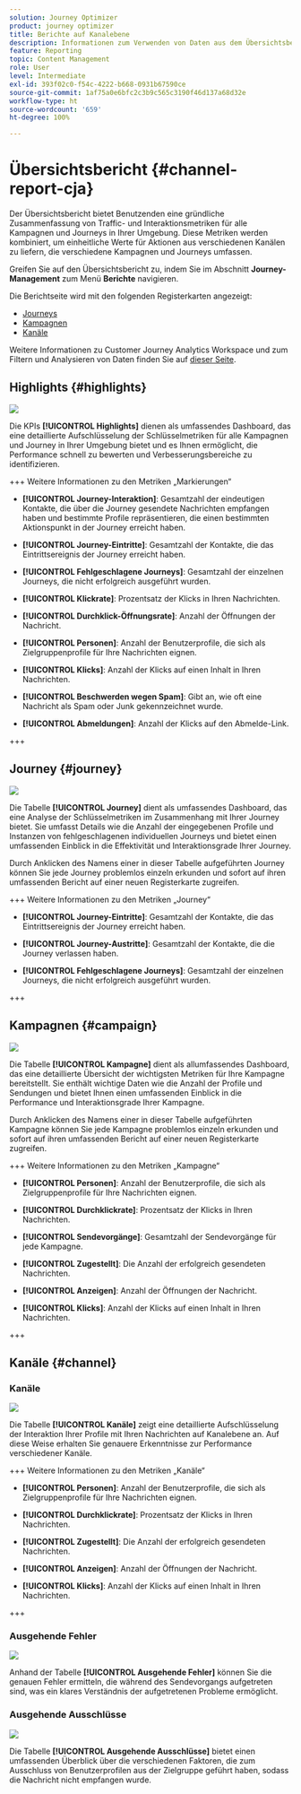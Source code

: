 ```yaml
---
solution: Journey Optimizer
product: journey optimizer
title: Berichte auf Kanalebene
description: Informationen zum Verwenden von Daten aus dem Übersichtsbericht
feature: Reporting
topic: Content Management
role: User
level: Intermediate
exl-id: 393f02c0-f54c-4222-b668-0931b67590ce
source-git-commit: 1af75a0e6bfc2c3b9c565c3190f46d137a68d32e
workflow-type: ht
source-wordcount: '659'
ht-degree: 100%

---
```


# Übersichtsbericht {#channel-report-cja}

Der Übersichtsbericht bietet Benutzenden eine gründliche Zusammenfassung von Traffic- und Interaktionsmetriken für alle Kampagnen und Journeys in Ihrer Umgebung. Diese Metriken werden kombiniert, um einheitliche Werte für Aktionen aus verschiedenen Kanälen zu liefern, die verschiedene Kampagnen und Journeys umfassen.

Greifen Sie auf den Übersichtsbericht zu, indem Sie im Abschnitt **Journey-Management** zum Menü **Berichte** navigieren. 

Die Berichtseite wird mit den folgenden Registerkarten angezeigt:

* [Journeys](#journey)
* [Kampagnen](#campaign)
* [Kanäle](#channel)

Weitere Informationen zu Customer Journey Analytics Workspace und zum Filtern und Analysieren von Daten finden Sie auf [dieser Seite](https://experienceleague.adobe.com/de/docs/analytics-platform/using/cja-workspace/home).

## Highlights {#highlights}

![](assets/cja-highlights.png)

Die KPIs **[!UICONTROL Highlights]** dienen als umfassendes Dashboard, das eine detaillierte Aufschlüsselung der Schlüsselmetriken für alle Kampagnen und Journey in Ihrer Umgebung bietet und es Ihnen ermöglicht, die Performance schnell zu bewerten und Verbesserungsbereiche zu identifizieren.

+++ Weitere Informationen zu den Metriken „Markierungen“

* **[!UICONTROL Journey-Interaktion]**: Gesamtzahl der eindeutigen Kontakte, die über die Journey gesendete Nachrichten empfangen haben und bestimmte Profile repräsentieren, die einen bestimmten Aktionspunkt in der Journey erreicht haben.

* **[!UICONTROL Journey-Eintritte]**: Gesamtzahl der Kontakte, die das Eintrittsereignis der Journey erreicht haben.

* **[!UICONTROL Fehlgeschlagene Journeys]**: Gesamtzahl der einzelnen Journeys, die nicht erfolgreich ausgeführt wurden.

* **[!UICONTROL Klickrate]**: Prozentsatz der Klicks in Ihren Nachrichten.

* **[!UICONTROL Durchklick-Öffnungsrate]**: Anzahl der Öffnungen der Nachricht.

* **[!UICONTROL Personen]**: Anzahl der Benutzerprofile, die sich als Zielgruppenprofile für Ihre Nachrichten eignen.

* **[!UICONTROL Klicks]**: Anzahl der Klicks auf einen Inhalt in Ihren Nachrichten.

* **[!UICONTROL Beschwerden wegen Spam]**: Gibt an, wie oft eine Nachricht als Spam oder Junk gekennzeichnet wurde.

* **[!UICONTROL Abmeldungen]**: Anzahl der Klicks auf den Abmelde-Link.

+++

## Journey {#journey}

![](assets/cja-channel-journeys.png)

Die Tabelle **[!UICONTROL Journey]** dient als umfassendes Dashboard, das eine Analyse der Schlüsselmetriken im Zusammenhang mit Ihrer Journey bietet. Sie umfasst Details wie die Anzahl der eingegebenen Profile und Instanzen von fehlgeschlagenen individuellen Journeys und bietet einen umfassenden Einblick in die Effektivität und Interaktionsgrade Ihrer Journey.

Durch Anklicken des Namens einer in dieser Tabelle aufgeführten Journey können Sie jede Journey problemlos einzeln erkunden und sofort auf ihren umfassenden Bericht auf einer neuen Registerkarte zugreifen.

+++ Weitere Informationen zu den Metriken „Journey“

* **[!UICONTROL Journey-Eintritte]**: Gesamtzahl der Kontakte, die das Eintrittsereignis der Journey erreicht haben.

* **[!UICONTROL Journey-Austritte]**: Gesamtzahl der Kontakte, die die Journey verlassen haben.

* **[!UICONTROL Fehlgeschlagene Journeys]**: Gesamtzahl der einzelnen Journeys, die nicht erfolgreich ausgeführt wurden.

+++

## Kampagnen {#campaign}

![](assets/cja-channel-campaigns.png)

Die Tabelle **[!UICONTROL Kampagne]** dient als allumfassendes Dashboard, das eine detaillierte Übersicht der wichtigsten Metriken für Ihre Kampagne bereitstellt. Sie enthält wichtige Daten wie die Anzahl der Profile und Sendungen und bietet Ihnen einen umfassenden Einblick in die Performance und Interaktionsgrade Ihrer Kampagne.

Durch Anklicken des Namens einer in dieser Tabelle aufgeführten Kampagne können Sie jede Kampagne problemlos einzeln erkunden und sofort auf ihren umfassenden Bericht auf einer neuen Registerkarte zugreifen.

+++ Weitere Informationen zu den Metriken „Kampagne“

* **[!UICONTROL Personen]**: Anzahl der Benutzerprofile, die sich als Zielgruppenprofile für Ihre Nachrichten eignen.

* **[!UICONTROL Durchklickrate]**: Prozentsatz der Klicks in Ihren Nachrichten.

* **[!UICONTROL Sendevorgänge]**: Gesamtzahl der Sendevorgänge für jede Kampagne.

* **[!UICONTROL Zugestellt]**: Die Anzahl der erfolgreich gesendeten Nachrichten.

* **[!UICONTROL Anzeigen]**: Anzahl der Öffnungen der Nachricht.

* **[!UICONTROL Klicks]**: Anzahl der Klicks auf einen Inhalt in Ihren Nachrichten.

+++

## Kanäle {#channel}

### Kanäle

![](assets/cja-channels.png)

Die Tabelle **[!UICONTROL Kanäle]** zeigt eine detaillierte Aufschlüsselung der Interaktion Ihrer Profile mit Ihren Nachrichten auf Kanalebene an. Auf diese Weise erhalten Sie genauere Erkenntnisse zur Performance verschiedener Kanäle.

+++ Weitere Informationen zu den Metriken „Kanäle“

* **[!UICONTROL Personen]**: Anzahl der Benutzerprofile, die sich als Zielgruppenprofile für Ihre Nachrichten eignen.

* **[!UICONTROL Durchklickrate]**: Prozentsatz der Klicks in Ihren Nachrichten.

* **[!UICONTROL Zugestellt]**: Die Anzahl der erfolgreich gesendeten Nachrichten.

* **[!UICONTROL Anzeigen]**: Anzahl der Öffnungen der Nachricht.

* **[!UICONTROL Klicks]**: Anzahl der Klicks auf einen Inhalt in Ihren Nachrichten.

+++

### Ausgehende Fehler

![](assets/cja-channels-outbound-errors.png)

Anhand der Tabelle **[!UICONTROL Ausgehende Fehler]** können Sie die genauen Fehler ermitteln, die während des Sendevorgangs aufgetreten sind, was ein klares Verständnis der aufgetretenen Probleme ermöglicht.

### Ausgehende Ausschlüsse

![](assets/cja-channels-outbound-excluded.png)

Die Tabelle **[!UICONTROL Ausgehende Ausschlüsse]** bietet einen umfassenden Überblick über die verschiedenen Faktoren, die zum Ausschluss von Benutzerprofilen aus der Zielgruppe geführt haben, sodass die Nachricht nicht empfangen wurde.
